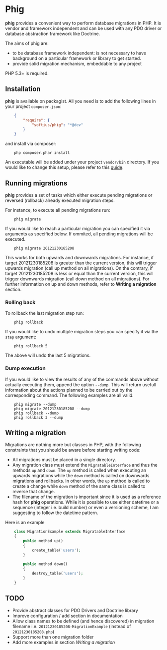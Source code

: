 Phig
====

**phig** provides a convenient way to perform database migrations in PHP. It is  vendor and framework independent and can be used with any PDO driver or database abstraction framework like Doctrine. 

The aims of phig are:

* to be database framework independent: is not necessary to have background on  a particular framework or library to get started.
* provide solid migration mechanism, embeddable to any project

PHP 5.3+ is required.

Installation
------------
**phig** is available on packagist. All you need is to add the following lines in your project `composer.json`:

``` JSON
	{
    	"require": {
        	"softius/phig": "*@dev"
	    }
	}
```
and install via composer:

```
	php composer.phar install
```

An executable will be added under your project `vendor/bin` directory. If you would like to change this setup, please refer to this [guide](http://getcomposer.org/doc/articles/vendor-bins.md#can-vendor-bins-be-installed-somewhere-other-than-vendor-bin-).

Running migrations
------------------

**phig** provides a set of tasks which either execute pending migrations or reversed (rollback) already executed migration steps.

For instance, to execute all pending migrations run:

```
	phig migrate
```

If you would like to reach a particular migration you can specified it via arguments as specified below. If ommited, all pending migrations will be executed.

```
	phig migrate 20121230185208
```

This works for both upwards and downwards migrations. For instance, if target 20121230185208 is greater than the current version, this will trigger upwards migration (call up method on all migrations). On the contrary, if target 20121230185208 is less or equal than the current version, this will trigger downwards migration (call down method on all migrations). For further information on up and down methods, refer to **Writing a migration** section.

### Rolling back

To rollback the last migration step run:

```
	phig rollback
```

If you would like to undo multiple migration steps you can specify it via the `step` argument:

```
	phig rollback 5
```

The above will undo the last 5 migrations. 


### Dump execution

If you would like to view the results of any of the commands above without actually executing them, append the option `--dump`. This will return usefull information about the actions planned to be carried out by the corresponding command. The following examples are all valid:

```
	phig migrate --dump
	phig migrate 20121230185208 --dump
	phig rollback --dump
	phig rollback 3 --dump
```


Writing a migration
--------------------
Migrations are nothing more but classes in PHP, with the following constraints that you should be aware before starting writing code:

* All migrations must be placed in a single directory. 
* Any migration class must extend the `MigratableInterface` and thus the methods `up` and `down`. The `up` method is called when executing an upwards migrations while the `down` method is called on downwards migrations and rollbacks. In other words, the `up` method is called to create a change while `down` method of the same class is called to reverse that change.
* The filename of the migration is important since it is used as a reference hash for **phig** operations. While it is possible to use either datetime or a sequence (integer i.e. build number) or even a versioning scheme, I am suggesting to follow the datetime pattern. 

Here is an example

``` PHP
	class MigrationExample extends MigratableInterface
	{
		public method up()
		{
			create_table('users');
		}
		
		public method down()
		{
			destroy_table('users');
		}
	}
```

TODO
----
* Provide abstract classes for PDO Drivers and Doctrine library
* Improve configuration / add section in documentation
* Allow class names to be defined (and hence discovered) in migration filename i.e. `20121230185208-MigrationExample` (instead of `20121230185208.php`) 
* Support more than one migration folder
* Add more examples in section *Writing a migration*



